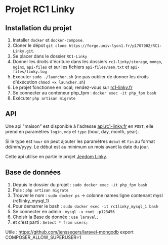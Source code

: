 # Projet RC1 Linky

## Installation du projet

1. Installer `docker` et `docker-compose`.
2. Cloner le dépot `git clone https://forge.univ-lyon1.fr/p1707902/RC1-Linky.git`.
3. Se placer dans le dossier `RC1-Linky` 
4. Donner les droits d'écriture dans les dossiers `rc1-linky/storage`, `mongo`, `nginx`, `api-files` et sur les fichiers `api-files/sem.txt` et `api-files/linky.log`
5. Executer `sudo ./launcher.sh` (ne pas oublier de donner les droits d'éxécution `chmod +x launcher.sh`)
6. Le projet fonctionne en local, rendez-vous sur [rc1-linky.fr](http://rc1-linky.fr)
7. Se connecter au conteneur php_fpm : `docker exec -it php_fpm bash`
8. Exécuter `php artisan migrate`

## API 
Une api "maison" est disponible à l'adresse [api.rc1-linky.fr](http://api.rc1-linky.fr) en `POST`, elle prend en paramètres `login`, `mdp` et `type` (hour, day, month, year). 

Si le type est `hour` on peut ajouter les paramètres `debut` et `fin` au format dd/mm/yyyy. Le début est au minimum un mois avant la date du jour.

Cette api utilise en partie le projet [Jeedom Linky](https://github.com/Asdepique777/jeedom_linky).

## Base de données

1. Depuis le dossier du projet : `sudo docker exec -it php_fpm bash`
2. Puis : `php artisan migrate`
3. Trouver le nom : `sudo docker ps` -> colonne names ligne contenant mysl (rc1linky_mysql_1)
3. Pour demarrer le bash : `sudo docker exec -it rc1linky_mysql_1 bash`
4. Se connecter en admin : `mysql -u root -p123456`
5. Choisir la Base de donnée : `use laravel;`
6. et c'est parti : `Select * from users;`



Utile :
https://github.com/jenssegers/laravel-mongodb
export COMPOSER_ALLOW_SUPERUSER=1

